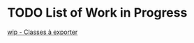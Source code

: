 # TODO List of Work in Progress 

[wip - Classes à exporter](https://www.notion.so/Classes-exposer-fca03549f8ec4800a3ddf734ac0973d9)
